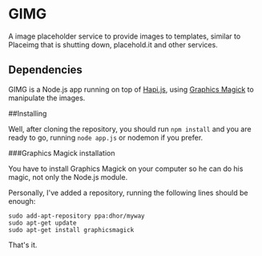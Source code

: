 # GIMG

A image placeholder service to provide images to templates, similar to Placeimg that is shutting down, placehold.it and other services. 

## Dependencies

GIMG is a Node.js app running on top of [Hapi.js](http://hapijs.com), using [Graphics Magick](http://aheckmann.github.io/gm/) to manipulate the images.

##Installing

Well, after cloning the repository, you should run `npm install` and you are ready to go, running `node app.js` or nodemon if you prefer.

###Graphics Magick installation

You have to install Graphics Magick on your computer so he can do his magic, not only the Node.js module. 

Personally, I've added a repository, running the following lines should be enough:

    sudo add-apt-repository ppa:dhor/myway
    sudo apt-get update
    sudo apt-get install graphicsmagick
  
  
  

That's it.